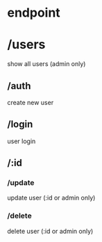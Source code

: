 endpoint
====
# /users
show all users (admin only)
## /auth
create new user
## /login
user login
## /:id
### /update
update user (:id or admin only)
### /delete
delete user (:id or admin only)